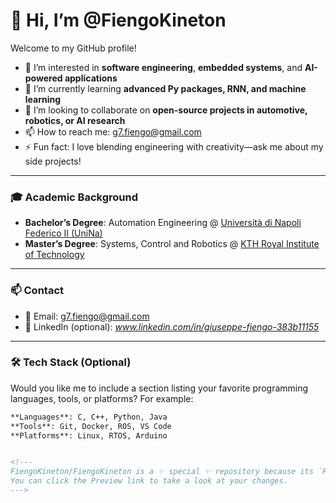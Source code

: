 # 👋 Hi, I’m @FiengoKineton

Welcome to my GitHub profile!

- 👀 I’m interested in **software engineering**, **embedded systems**, and **AI-powered applications**
- 🌱 I’m currently learning **advanced Py packages, RNN, and machine learning**
- 💞️ I’m looking to collaborate on **open-source projects in automotive, robotics, or AI research**
- 📫 How to reach me: g7.fiengo@gmail.com
- ⚡ Fun fact: I love blending engineering with creativity—ask me about my side projects!

---

### 🎓 Academic Background

- **Bachelor’s Degree**: Automation Engineering @ [Università di Napoli Federico II (UniNa)](https://www.unina.it/)
- **Master’s Degree**: Systems, Control and Robotics @ [KTH Royal Institute of Technology](https://www.kth.se/en)

---

### 📫 Contact

- 📧 Email: g7.fiengo@gmail.com  
- 🔗 LinkedIn (optional): _www.linkedin.com/in/giuseppe-fiengo-383b11155_  

---

### 🛠️ Tech Stack (Optional)
Would you like me to include a section listing your favorite programming languages, tools, or platforms? For example:

```markdown
**Languages**: C, C++, Python, Java  
**Tools**: Git, Docker, ROS, VS Code  
**Platforms**: Linux, RTOS, Arduino  


<!---
FiengoKineton/FiengoKineton is a ✨ special ✨ repository because its `README.md` (this file) appears on your GitHub profile.
You can click the Preview link to take a look at your changes.
--->
